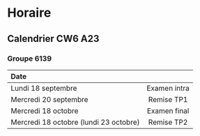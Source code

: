 # Horaire

## Calendrier CW6 A23
### Groupe 6139
| Date |          |
| :--------------- |:---------------:|
| Lundi 18 septembre | Examen intra |
| Mercredi 20 septembre | Remise TP1 |
| Mercredi 18 octobre |Examen final|
| Mercredi 18 octobre (lundi 23 octobre) | Remise TP2 |